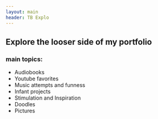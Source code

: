 ```yaml
---
layout: main
header: TB Explo
---
```

## Explore the looser side of my portfolio
### main topics:
- Audiobooks
- Youtube favorites
- Music attempts and funness
- Infant projects
- Stimulation and Inspiration
- Doodles
- Pictures
